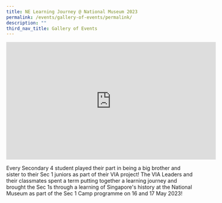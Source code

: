 ```yaml
---
title: NE Learning Journey @ National Museum 2023
permalink: /events/gallery-of-events/permalink/
description: ""
third_nav_title: Gallery of Events
---
```

<iframe allowfullscreen="" allow="accelerometer; autoplay; clipboard-write; encrypted-media; gyroscope; picture-in-picture; web-share" frameborder="0" title="YouTube video player" src="https://www.youtube.com/embed/fc0fE341TY0" height="315" width="560"></iframe>

Every Secondary 4 student played their part in being a big brother and sister to their Sec 1 juniors as part of their VIA project! The VIA Leaders and their classmates spent a term putting together a learning journey and brought the Sec 1s through a learning of Singapore's history at the National Museum as part of the Sec 1 Camp programme on 16 and 17 May 2023!